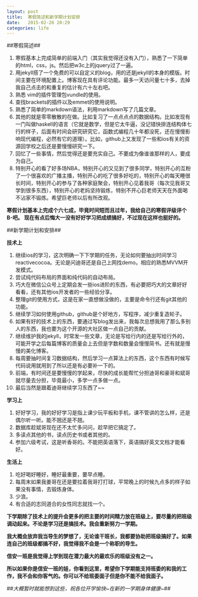 ```yaml
---
layout: post
title:  寒假简述和新学期计划安排
date:   2015-02-26 ‏‎20:29
categories: life
---
```


##寒假简述##

1. 寒假基本上完成简单的前端入门（其实我觉得还没有入门），熟悉了一下简单的html，css，js。然后把w3c上的jquery过了一遍。
2. 用jekyll搭了一个免费的可以自定义的blog，用的还是jekyll的本身的模版。时间主要在环境配置上。博客现在具有评论功能。最多一天访问量七十多，去掉我自己点击的和重复的估计有六十左右吧。
3. 熟悉 vim的插件管理包vundle的使用。
4. 查找brackets的插件以及emmet的使用说明。
5. 熟悉了简单的markdown语法，利用markdown写了几篇文章。
6. 其他的就是零零散散的在做。比如复习了一点点点点的数据结构。比如发现有一门叫做haskell的语言（它就是数学，但是它太牛逼，没记错快排连结构体七行的样子，后面有时间会研究研究它，函数式编程几十年都没死，还在慢慢影响现代编程，必然有它的道理）。比如，github上又发现了一些和ios有关的资源回学校之后还是要慢慢研究一下。
7. 回忆了一些事情，然后觉得还是要充实自己。不要成为像谁谁那样的人，要成为自己。
8. 特别开心的看了好多场NBA，特别开心的又见到了很多同学，特别开心的互粉了一个很喜欢的广播主播，特别开心的吃了很多好吃的，特别开心的每天睡很长时间，特别开心的参与了各种家庭聚会，特别开心见着我哥（每次见我哥又学到很多东西），特别开心的老妈坚持锻炼，特别不开心巨老师天天在外面喝不沾家不锻炼。希望巨老师以后有所改观。

**寒假计划基本上完成个六七成，毕竟时间短而且过年，我给自己的寒假评级评个B-吧。
现在有点后悔大一没有好好学习把成绩搞好，不过现在这样也挺好的。**

##新学期计划和安排##

**技术上**

1. 继续ios的学习，这次明确一下下学期的任务，无论如何要抽出时间学习reactivecocoa。无论是问迪哥还是自己上网找demo。相应的熟悉MVVM开发模式。
2. 尝试纯代码布局的界面和纯代码的自动布局。
3. 巧大在微信公众号上定期会发一些ios进阶的东西，有必要把巧大的文章好好看看，还有其他ios开发者的一些经验分享。
4. 整理git的使用方式，这是在家一直想做没做的，主要是命令行还有git其他的功能。
5. 继续学习如何使用github，github是个好地方，写程序，减少重复造轮子。
6. 如果有好的技术上的东西，要通过写blog发出来，我每次总想我用了那么多别人的东西，我也要为这个开源的大社区做一点自己的贡献。
7. 继续维护我的jekyll，时常发一些文章，无论是写给行内的还是写给行外的，可能开学之后每篇博客的质量会上去但是字数和数量会慢慢简书。还有就是慢慢的美化博客。
8. 每周要抽时间复习数据结构，然后学习一点算法上的东西，这个东西有时候写代码说用就用到了所以还是有必要补一下的。
9. 前端，有时间还是要慢慢的学起来，尽快的成长能帮忙分担迪哥和豪哥和斌哥就尽量去分担，毕竟最小，多学一点多做一点。
10. 最后当然是跟着迪哥继续学习东西了~~

**学习上**

1. 好好学习，我的好好学习是指上课少玩平板和手机，课不管讲的怎么样，还是偶尔听一听。能不翘还是不翘。
2. 数据库趁斌哥现在还不太忙多问问，趁早把它搞定了。
3. 多读点其他的书，读点历史书或者其他的。
4. 参加六级考试，这是听香哥的。不能把英语落下，英语搞好英文文档才能看好。

**生活上**

1. 吃好喝好睡好，睡好最重要，要早点睡。
2. 每周末如果我姜哥在还是要拉着我哥打打球，平常晚上的时候九点多的样子如果没有事情，去锻炼身体。
3. 少浪。
4. 有合适的志同道合的女性同志就找一个。

**下学期除了技术上的提升会更多的把主要的时间精力放在班级上，要尽量的把班级调动起来。不论是学习还是搞技术。我会重新努力一学期。**

**我大概会放弃我当导生的梦想了，无论谁干班长，我都要协助把班级搞好了。如果连自己的班级都搞不好，我觉得我不会是一个称职的导生。**

**信安一班是我觉得上学到现在潜力最大的最欢乐的班级没有之一。**

**所以如果你是信安一班的娃，你看到这里，希望你下学期能支持班委的和我的工作，我不会和你客气的。你可以不给班委面子但是你不能不给我面子。**


##*大概暂时就能想到这些，祝各位开学愉快~在新的一学期身体健康~*##
